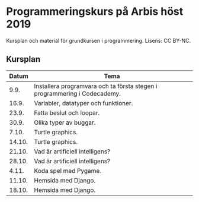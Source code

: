 # Programmeringskurs på Arbis höst 2019
Kursplan och material för grundkursen i programmering. Lisens: CC BY-NC.

## Kursplan
| Datum | Tema |
|--|--|
|9.9.		|Installera programvara och ta första stegen i programmering i Codecademy.|
|16.9.	|Variabler, datatyper och funktioner.|
|23.9.	|Fatta beslut och loopar.|
|30.9.	|Olika typer av buggar.|
|7.10.	|Turtle graphics.|
|14.10.	|Turtle graphics.|
|21.10.	|Vad är artificiell intelligens?|
|28.10.	|Vad är artificiell intelligens?|
|4.11.	|Koda spel med Pygame.|
|11.10.	|Hemsida med Django.|
|18.10.	|Hemsida med Django.|



